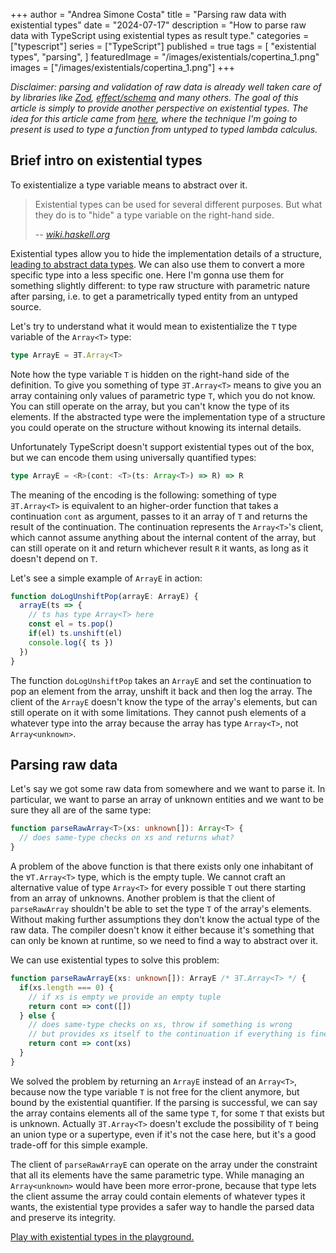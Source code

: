 +++
author = "Andrea Simone Costa"
title = "Parsing raw data with existential types"
date = "2024-07-17"
description = "How to parse raw data with TypeScript using existential types as result type."
categories = ["typescript"]
series = ["TypeScript"]
published = true
tags = [
    "existential types",
    "parsing",
]
featuredImage = "/images/existentials/copertina_1.png"
images = ["/images/existentials/copertina_1.png"]
+++

_Disclaimer: parsing and validation of raw data is already well taken care of by libraries like [Zod](https://zod.dev/), [effect/schema](https://github.com/Effect-TS/effect/tree/main/packages/schema) and many others. The goal of this article is simply to provide another perspective on existential types. The idea for this article came from [here](https://www.cs.ox.ac.uk/projects/gip/school/tc.hs), where the technique I'm going to present is used to type a function from untyped to typed lambda calculus._

## Brief intro on existential types

To existentialize a type variable means to abstract over it.

> Existential types can be used for several different purposes. But what they do is to "hide" a type variable on the right-hand side.
>
> -- <cite>[wiki.haskell.org](https://wiki.haskell.org/Existential_type)</cite>

Existential types allow you to hide the implementation details of a structure, [leading to abstract data types](https://homepages.inf.ed.ac.uk/gdp/publications/Abstract_existential.pdf). We can also use them to convert a more specific type into a less specific one. Here I'm gonna use them for something slightly different: to type raw structure with parametric nature after parsing, i.e. to get a parametrically typed entity from an untyped source.

Let's try to understand what it would mean to existentialize the `T` type variable of the `Array<T>` type:

```typescript
type ArrayE = ∃T.Array<T>
```

Note how the type variable `T` is hidden on the right-hand side of the definition. To give you something of type `∃T.Array<T>` means to give you an array containing only values of parametric type `T`, which you do not know. You can still operate on the array, but you can't know the type of its elements. If the abstracted type were the implementation type of a structure you could operate on the structure without knowing its internal details.

Unfortunately TypeScript doesn't support existential types out of the box, but we can encode them using universally quantified types:

```typescript
type ArrayE = <R>(cont: <T>(ts: Array<T>) => R) => R
```

The meaning of the encoding is the following: something of type `∃T.Array<T>` is equivalent to an higher-order function that takes a continuation `cont` as argument, passes to it an array of `T` and returns the result of the continuation. The continuation represents the `Array<T>`'s client, which cannot assume anything about the internal content of the array, but can still operate on it and return whichever result `R` it wants, as long as it doesn't depend on `T`.

Let's see a simple example of `ArrayE` in action:

```typescript
function doLogUnshiftPop(arrayE: ArrayE) {
  arrayE(ts => {
    // ts has type Array<T> here
    const el = ts.pop()
    if(el) ts.unshift(el)
    console.log({ ts })
  })
}
```

The function `doLogUnshiftPop` takes an `ArrayE` and set the continuation to pop an element from the array, unshift it back and then log the array. The client of the `ArrayE` doesn't know the type of the array's elements, but can still operate on it with some limitations. They cannot push elements of a whatever type into the array because the array has type `Array<T>`, not `Array<unknown>`.

## Parsing raw data

Let's say we got some raw data from somewhere and we want to parse it. In particular, we want to parse an array of unknown entities and we want to be sure they all are of the same type:

```typescript
function parseRawArray<T>(xs: unknown[]): Array<T> {
  // does same-type checks on xs and returns what?
}
```

A problem of the above function is that there exists only one inhabitant of the `∀T.Array<T>` type, which is the empty tuple. We cannot craft an alternative value of type `Array<T>` for every possible `T` out there starting from an array of unknowns. Another problem is that the client of `parseRawArray` shouldn't be able to set the type `T` of the array's elements. Without making further assumptions they don't know the actual type of the raw data. The compiler doesn't know it either because it's something that can only be known at runtime, so we need to find a way to abstract over it.

We can use existential types to solve this problem:

```typescript
function parseRawArrayE(xs: unknown[]): ArrayE /* ∃T.Array<T> */ {
  if(xs.length === 0) {
    // if xs is empty we provide an empty tuple
    return cont => cont([])
  } else {
    // does same-type checks on xs, throw if something is wrong
    // but provides xs itself to the continuation if everything is fine
    return cont => cont(xs)
  }
}
```

We solved the problem by returning an `ArrayE` instead of an `Array<T>`, because now the type variable `T` is not free for the client anymore, but bound by the existential quantifier. If the parsing is successful, we can say the array contains elements all of the same type `T`, for some `T` that exists but is unknown. Actually `∃T.Array<T>` doesn't exclude the possibility of `T` being an union type or a supertype, even if it's not the case here, but it's a good trade-off for this simple example.

The client of `parseRawArrayE` can operate on the array under the constraint that all its elements have the same parametric type. While managing an `Array<unknown>` would have been more error-prone, because that type lets the client assume the array could contain elements of whatever types it wants, the existential type provides a safer way to handle the parsed data and preserve its integrity.

[Play with existential types in the playground.](https://www.typescriptlang.org/play/?target=7&jsx=0&install-plugin=playground-ts-scanner#code/PTAEBcE8AcFNQIICckENIFFQF5SGAiAFQDpEV0AeAgPgCgo5S1MdRyAlKgCgGMB7AO3AAuVtU7gAziORNKVAJQ4qoNouzK2NGiFABXcAEsANgaigAZrv7dDAiL1DcAFrG4BrUAfMQA7g4BSAMqgvABGAFaukqBOqABu8OAuoBKoALaJMLA0lta2-J4SAPIRGACOuqhGBLycEry6SNywImGRNgA0oAAmsBLCIRFRigDeNKCe3pwl7eBEAOaw4AAKSLzg61lF5nUNTbCKAITYuDNRC0ur65tw25y9-fKj4xOgSEuNBeZVErAA3C8AL5aCY6RbgUBVIygTi8Hz8RTQNZwJBmfjpPqQ-jdFKQNKhXhGCQhbwEpKDWYSF58fj9FJ7ZpXaDE3BsWDmIznOH8ADSsEgEl2jWa8mpAjpDxWyJZKnZnJsRG5fIF9z64FFLx0zlcHi8oDJTgpUWJsQSEGSqQyoH4unxsCQJNASN4KMMfReeqF+yZEiInP483Jx1wkp9ftgAaSz1ebw+SC+P3+QJBoC1bh1k0hRmhztdBkxqGx5tgBgdD24SAM0A2SGJqHexZSGJe5l4Ds4nIhucd9WFsB90deNLpvf2ABE+twWGcFeCivCmfaoBOJBWqzWvc0urn5ACY8OIZKV1PTkNZ0t5-xF6jIMfK9W26r+tvkbuU6CwEkDMTu9-QGlvwkAwA08ApJS6ep6T7Qoei8cx7QjCEkkLTxwBeCYvE4Q4j0nQcY3ecBPgsRN0NAYFSMw0jXnoWBeG8UdmmPQ4iDiKpdHgE5cAAIjaKIuNAAAyASqImGi6J6NVjxYtiOJOUAeLPcB+KEkSoPHSdmNYox2NAYNrV0bNBOEmNXhw1dpO0+A9JtQyVJM3TvxmcpKmqWoGNgJiLPYrozO4LyDlIvDXgIojviJbIY3ImNKPsiAsnE9zPK0nTOPk3IbAMARlOM+yxO8Xz-JwOSuPS-JstUrUXHcLFICdZEl3zYlxNKzLaREw5HNKCoqhqTcPI0-yfMkyd-NFGMgomEL42I8LSKi14dCqd5UG6WrtXcWAcT1JJ+X1dZDXreAWvFEIHV4mwqRjHR9vtHxv0SFxarSXQ6VNB74EteAkQMADDDNGjQAonY8rUxiBuSqy5JB3zNJksaTLGeypoTWbIvfTNOFU0H+tXZiaXMAx5kaVBQk5XS5IK-HCeJ0n4AAHzprHEoGiNbXtEmyb0grWYyNBadABmmYZHHuGYnxK3ADnIZDYbzPF0wpYFxnYtTMBwheiF1t1bwfBcApUFAcFwHtGFfnAY2kEUP87HcrGdFMGC7ElexeC6QscTiAxmgSWtUCxvrPPBIrcCsXoCf4Tajjkp9wCkoPUtD9lgMjpX-eZ3GiDN4O9GxJOI+6KPcBjqSs4T3Pw8jwLQERkzkZm3491eYEJmbwGP2xn0sRxUNpRieJ3qbK1-UDJwOk1MBIJ7l1iW4QsAHIITe-82y++rUUalM6-AJB2IBcidGgetfixSEyFq93HCqtxiT1UxiVgTkMkEOsG3EnbB8yOAcisDK7EP2tYBsFQD4GQ6BOAAA8pA5zcPwbkABtAAuvIaQZ8sA10wpA8MkYnDPFIgeewbIBigOYLgGkEJ1COAEOACBEh4YTCBjQogsAfaQAgUoUA4Ds42SME8auIlKoZlbA6b6v0DBmm4aACGl1a5xgKBsQhc1SKkR0IhSsfQ55xTgHRaREx8HgEgSwTBaRUDQDYRQkG4CNTRR2CJfRvpmH2lYfo9hzi9IKVmNlCAnC3HHX4FxOhoAJqq0voItsdUfqmDEfAWB-AAC0EipEiXwQTWs4AAD6zjcAWIkHAgADAgkSmE7FMJYeITh5jylyRSf0DJligmTVkQQpYIlW4t1AA-Y+NcrpgC1hYMJ51ogX18To14MVYqYPeN0XQzROCcGgOAro3BLHsPmUZQoTluquTmZw1ATVFKLJ2Xs2YigAD8jhOEiG4QEiY9TYyEWmvI5p9lWlkXRkkNYPhrSwE+RgFAj4SoNCLN0OCCFBDtMEGoiQ-igTtPCnw-CjSyHsLIZwRB8NgTkW0GAF6qBFhaHwf-X43RiFYFwISwBwDiGopeCMa0GIRBcQQNiZaXE3aLBEAAJgAIxkTHhMWl6IMgMqZeiVlkJ2WgA5QAZl5TSulQr5IABlpmoDFbilooApUAFZZVIPxeKLsR9Noko5SwclQCQFn1RVyroHKuhSr1d-PIrUei8EVbweYABVWkTgvArBdJwesTAMAoODYOIN6AMDiBZMoLpwSJgAD0Tl4INbClgkgiDQADQEzCD9FAZqsBIX15hqF5vRsOQksA-Qes4LS6IgJ0WinIt0N1HrvVFr9csAN5LiWoNFC291XqfWdu7Ua3twaOWiiAA)
